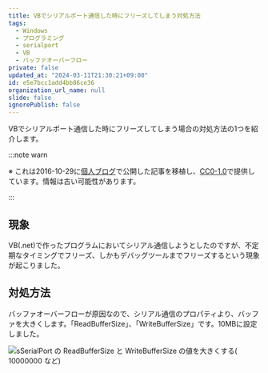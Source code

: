 ```yaml
---
title: VBでシリアルポート通信した時にフリーズしてしまう対処方法
tags:
  - Windows
  - プログラミング
  - serialport
  - VB
  - バッファオーバーフロー
private: false
updated_at: "2024-03-11T21:30:21+09:00"
id: e5e7bcc1add4bb86ce36
organization_url_name: null
slide: false
ignorePublish: false
---
```


VBでシリアルポート通信した時にフリーズしてしまう場合の対処方法の1つを紹介します。

:::note warn

※ これは2016-10-29に[個人ブログ](https://bicstone.me)で公開した記事を移植し、[CC0-1.0](https://creativecommons.org/publicdomain/zero/1.0/deed.ja)で提供しています。情報は古い可能性があります。

:::

## 現象

VB(.net)で作ったプログラムにおいてシリアル通信しようとしたのですが、不定期なタイミングでフリーズ、しかもデバッグツールまでフリーズするという現象が起こりました。

## 対処方法

バッファオーバーフローが原因なので、シリアル通信のプロパティより、バッファを大きくします。「ReadBufferSize」、「WriteBufferSize」です。10MBに設定しました。

![sSerialPort の ReadBufferSize と WriteBufferSize の値を大きくする( `10000000` など)](https://qiita-image-store.s3.ap-northeast-1.amazonaws.com/0/684999/e7561cf8-ad1d-8e8f-9665-fe008d1ea982.png)
